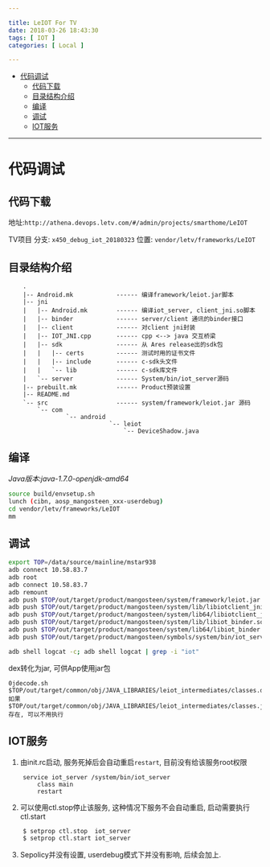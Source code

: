 ```yaml
---

title: LeIOT For TV
date: 2018-03-26 18:43:30
tags: [ IOT ]
categories: [ Local ]

---
```


<!-- vim-markdown-toc GFM -->

* [代码调试](#代码调试)
    * [代码下载](#代码下载)
    * [目录结构介绍](#目录结构介绍)
    * [编译](#编译)
    * [调试](#调试)
    * [IOT服务](#iot服务)

<!-- vim-markdown-toc -->


-----------------------------------------------------------

代码调试
========

代码下载
--------
地址:`http://athena.devops.letv.com/#/admin/projects/smarthome/LeIOT`

TV项目
分支: `x450_debug_iot_20180323`
位置: `vendor/letv/frameworks/LeIOT`


目录结构介绍
-----------
```
    .
    |-- Android.mk            ------ 编译framework/leiot.jar脚本
    |-- jni
    |   |-- Android.mk        ------ 编译iot_server, client_jni.so脚本
    |   |-- binder            ------ server/client 通讯的binder接口
    |   |-- client            ------ 对client jni封装
    |   |-- IOT_JNI.cpp       ------ cpp <--> java 交互桥梁
    |   |-- sdk               ------ 从 Ares release出的sdk包
    |   |   |-- certs         ------ 测试时用的证书文件
    |   |   |-- include       ------ c-sdk头文件
    |   |   `-- lib           ------ c-sdk库文件
    |   `-- server            ------ System/bin/iot_server源码
    |-- prebuilt.mk           ------ Product预装设置
    |-- README.md
    `-- src                   ------ system/framework/leiot.jar 源码
        `-- com
                `-- android
                            `-- leiot
                                `-- DeviceShadow.java
```

编译
----
*Java版本:java-1.7.0-openjdk-amd64*
```bash
source build/envsetup.sh
lunch (cibn, aosp_mangosteen_xxx-userdebug)
cd vendor/letv/frameworks/LeIOT
mm
```

调试
----

```bash
export TOP=/data/source/mainline/mstar938
adb connect 10.58.83.7
adb root
adb connect 10.58.83.7
adb remount
adb push $TOP/out/target/product/mangosteen/system/framework/leiot.jar /system/framework/
adb push $TOP/out/target/product/mangosteen/system/lib/libiotclient_jni.so /system/lib
adb push $TOP/out/target/product/mangosteen/system/lib64/libiotclient_jni.so /system/lib64
adb push $TOP/out/target/product/mangosteen/system/lib/libiot_binder.so /system/lib
adb push $TOP/out/target/product/mangosteen/system/lib64/libiot_binder.so /system/lib64
adb push $TOP/out/target/product/mangosteen/symbols/system/bin/iot_server /system/bin/

adb shell logcat -c; adb shell logcat | grep -i "iot"
```
dex转化为jar, 可供App使用jar包
```
0jdecode.sh $TOP/out/target/common/obj/JAVA_LIBRARIES/leiot_intermediates/classes.dex
如果$TOP/out/target/common/obj/JAVA_LIBRARIES/leiot_intermediates/classes.jar存在, 可以不用执行
```

IOT服务
-------

1. 由init.rc启动, 服务死掉后会自动重启`restart`, 目前没有给该服务root权限

```
    service iot_server /system/bin/iot_server
        class main
        restart
```

2. 可以使用ctl.stop停止该服务, 这种情况下服务不会自动重启, 启动需要执行ctl.start

```bash
    $ setprop ctl.stop  iot_server
    $ setprop ctl.start iot_server
```

3. Sepolicy并没有设置, userdebug模式下并没有影响, 后续会加上.
